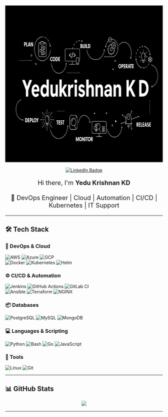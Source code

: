 <p align="center">
  <img src="./assets/yedu-temp.PNG" width="1200" height="500" alt="Banner"/>
</p>

<p align="center">
  <a href="https://linkedin.com/in/yedukrishnankd" target="_blank">
    <img src="https://img.shields.io/badge/-Yedukrishnan K D-blue?style=for-the-badge&logo=linkedin" alt="LinkedIn Badge" />
  </a>
<!---  <a href="https://medium.com/@your-medium" target="_blank">
    <img src="https://img.shields.io/badge/-Medium-grey?style=for-the-badge&logo=medium" alt="Medium Badge" />
  </a>
-->
</p>

<div align="center">
  <p style="font-size:20px;">
    Hi there, I'm <b>Yedu Krishnan KD</b> <br><br>
    🚀 DevOps Engineer | Cloud | Automation | CI/CD | Kubernetes | IT Support
  </p>
</div>
 

---

## 🛠️ Tech Stack  

### 🚀 DevOps & Cloud
<p align="left">
<img alt="AWS" src="https://img.shields.io/badge/-AWS-orange?style=for-the-badge&logo=amazonaws&logoColor=white" />
<img alt="Azure" src="https://img.shields.io/badge/-Azure-blue?style=for-the-badge&logo=microsoftazure&logoColor=white" />
<img alt="GCP" src="https://img.shields.io/badge/-GoogleCloud-black?style=for-the-badge&logo=googlecloud" /><br>
<img alt="Docker" src="https://img.shields.io/badge/-Docker-2496ED?style=for-the-badge&logo=docker&logoColor=white" />
<img alt="Kubernetes" src="https://img.shields.io/badge/-Kubernetes-326CE5?style=for-the-badge&logo=kubernetes&logoColor=white" />
<img alt="Helm" src="https://img.shields.io/badge/-Helm-0F1689?style=for-the-badge&logo=helm&logoColor=white" />
</p>

### ⚙️ CI/CD & Automation
<p align="left">
<img alt="Jenkins" src="https://img.shields.io/badge/-Jenkins-D24939?style=for-the-badge&logo=jenkins&logoColor=white" />
<img alt="GitHub Actions" src="https://img.shields.io/badge/-GitHub_Actions-2088FF?style=for-the-badge&logo=githubactions&logoColor=white" />
<img alt="GitLab CI" src="https://img.shields.io/badge/-GitLab_CI-FCA121?style=for-the-badge&logo=gitlab&logoColor=white" /><br>
<img alt="Ansible" src="https://img.shields.io/badge/-Ansible-EE0000?style=for-the-badge&logo=ansible&logoColor=white" />
<img alt="Terraform" src="https://img.shields.io/badge/-Terraform-7B42BC?style=for-the-badge&logo=terraform" />
<img alt="NGINX" src="https://img.shields.io/badge/-NGINX-009639?style=for-the-badge&logo=nginx&logoColor=white" />
</p>

### 📦 Databases
<p align="left">
<img alt="PostgreSQL" src="https://img.shields.io/badge/-PostgreSQL-316192?style=for-the-badge&logo=postgresql&logoColor=white" />
<img alt="MySQL" src="https://img.shields.io/badge/-MySQL-4479A1?style=for-the-badge&logo=mysql&logoColor=white" />
<img alt="MongoDB" src="https://img.shields.io/badge/-MongoDB-47A248?style=for-the-badge&logo=mongodb&logoColor=white" />
</p>

### 💻 Languages & Scripting
<p align="left">
<img alt="Python" src="https://img.shields.io/badge/-Python-3776AB?style=for-the-badge&logo=python&logoColor=white" />
<img alt="Bash" src="https://img.shields.io/badge/-Bash-4EAA25?style=for-the-badge&logo=gnubash&logoColor=white" />
<img alt="Go" src="https://img.shields.io/badge/-Go-00ADD8?style=for-the-badge&logo=go&logoColor=white" />
<img alt="JavaScript" src="https://img.shields.io/badge/-JavaScript-F7DF1E?style=for-the-badge&logo=javascript&logoColor=black" />
</p>

### 🔧 Tools
<p align="left">
<img alt="Linux" src="https://img.shields.io/badge/-Linux-FCC624?style=for-the-badge&logo=linux&logoColor=black" />
<img alt="Git" src="https://img.shields.io/badge/-Git-F05032?style=for-the-badge&logo=git&logoColor=white" />
</p>

---

## 📊 GitHub Stats  
<p align="center">
  <a href="https://github.com/yedukd">
    <img width="48%" src="https://github-readme-stats.vercel.app/api?username=yedukd&show_icons=true&theme=aura&include_all_commits=true&count_private=true" />
  </a>
 
</p>

---
